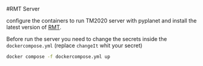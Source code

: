 #RMT Server

configure the containers to run TM2020 server with pyplanet and install the latest version of [RMT](https://github.com/thexivn/RandomMapTogether).

Before run the server you need to change the secrets inside the `dockercompose.yml` (replace `changeIt` whit your secret)



``` bash
docker compose -f dockercompose.yml up
```